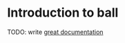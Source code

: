 # Introduction to ball

TODO: write [great documentation](http://jacobian.org/writing/what-to-write/)
